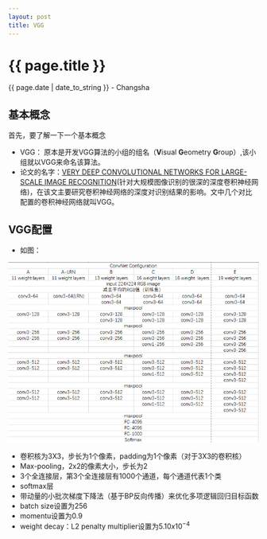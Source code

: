 ```yaml
---
layout: post
title: VGG
---
```


{{ page.title }}
================

<p class="meta">{{ page.date | date_to_string }} - Changsha</p>

## 基本概念
首先，要了解一下一个基本概念
- VGG： 原本是开发VGG算法的小组的组名（**V**isual **G**eometry **G**roup）,该小组就以VGG来命名该算法。
- 论文的名字：[VERY DEEP CONVOLUTIONAL NETWORKS FOR LARGE-SCALE IMAGE RECOGNITION](https://arxiv.org/abs/1409.1556)(针对大规模图像识别的很深的深度卷积神经网络)，在该文主要研究卷积神经网络的深度对识别结果的影响。文中几个对比配置的卷积神经网络就叫VGG。


## VGG配置
- 如图：

![avatar](/images/posts/2019-02-21/VGG_Configuration.png)

- 卷积核为3X3，步长为1个像素，padding为1个像素（对于3X3的卷积核）
- Max-pooling，2x2的像素大小，步长为2
- 3个全连接层，第3个全连接层有1000个通道，每个通道代表1个类
- softmax层
- 带动量的小批次梯度下降法（基于BP反向传播）来优化多项逻辑回归目标函数
- batch size设置为256
- momentu设置为0.9
- weight decay：L2 penalty multiplier设置为$5.10x10^{-4}$


